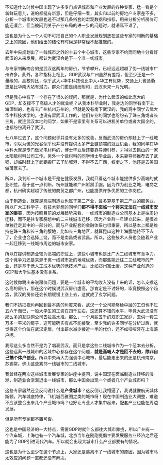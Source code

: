 不知道什么时候中国出现了许多专门点评城市和产业发展的各种专家，猛一看是个新鲜玩意儿，说的都挺有新意，但是仔细一看，其实和以前的房地产专家差不多，分析一个城市的发展也逃不过那几条俗套的宏观数据和指标，用来分析分析房价可能还凑合，但当被问到关于产业布局的进一步的问题时，就语焉不详了。<p>这也是为什么一个人切不可把自己的个人职业发展规划放在这些专家的判断的基础之上的原因，他们给出的结论有时候是非常经不起推敲的。</p><p>去年中央规划出了一线城市之外的十五个中心城市，这些专家不约而同地十分看好武汉的未来发展，都认为武汉会是下一个准一线城市。</p><p>与专家判断吻合的是武汉这两年的房价，节节攀升，已经远远超越了伪一线城市广州许多。此外，各种指标上相比，GDP武汉与广州虽然有差距，但至少还是一个量级的，高校对比，似乎武大+华中科技也比中大+华工有优势，交通上九省通衢更是比华南大站有潜力。群众们更是纷纷附和，武汉未来一片光明。</p><p>但是我心中有了一个存在了很久的疑问，那就是，为什么武汉的如此庞大的GDP，却支撑不了高级人才的就业呢？从我本科毕业时，我身边的同学有南下上海深圳的，也有去广州杭州苏州的，但就是没有南下武汉的，我的高中同学去武大华中科技求学的，也没有留武汉工作的，他们专业的同学也纷纷去了珠三角或者长三角，就连武汉本地的同学，如果不是家里有关系可以进机关单位或者大国企的，也都纷纷离开了武汉。</p><p>七八年过去了，这个问题似乎并没有太多的改善，反而武汉的房价却赶上了一线城市，引以为傲的光谷似乎也并没有提供太多产业链顶端的就业机会，我的同学在华中科大就是专门做光电材料的，博士毕业后还要靠导师引荐，才得以去昆山的一家太阳能材料公司工作。另外一个做材料的同学博士毕业后，本来靠导师推荐去了武钢，却临时赶上了武钢搬厂去了防城港，不得不去广西，权衡之下，他还是去美国做薄厚去了。</p><p>所以，我判断一个城市是不是在健康发展，我就只看这个城市能提供多少高端的就业职位，基于这一点判断，杭州就能和广州掰掰手腕，因为作为创业之城，电商之都，杭州确实超越了传统的商贸之都广州，也能提供许多优质的工作岗位。</p><p>由于制造业，就算是高端制造业也属于第二产业，最多算基于第二产业的服务业，所以广大工科学子，有技术梦想的同学们<b>都不得不面临一个将来无法在一线城市安家的事实</b>，因为按照目前的发展趋势来看，一线城市的制造业公司基本上是往周边迁移，而不是往专家臆想中的二三线城市迁移，因为产业群一旦建立起来，是很难单独迁走其中的一部分的，而与产业配套的金融体系也很重要，所以基本上都是维持在珠三角和长三角的腹地，比如长三角地区，就算昆山这种上海腹地待不下去了，企业也会选择上饶，而不是南昌或者武昌。所以，这些技术人员也会随着产业一起迁移到一线城市周边的城市安家。</p><p>所以在提供制造业较为高端的职位上，这些小城市也是比广大二线城市有竞争力。这个竞争力还是来源于离一线城市近的地域优势，而那些能迁往二三线城市的产业，还是基于低人工成本优势的低技术产业，比如郑州富士康，这种产业创造的GDP和大学生基本没有关系。</p><p>这时候你跳出来说房价问题，要是一个城市的平均收入没有上来的话，怎么支撑这么高的房价，那在这个时候说武汉房价虚高，那肯定是不讨好的，毕竟按照这个趋势，武汉的房价还会长期缓慢上涨上去，这就成了玄学问题。</p><p>我们不妨把视角再回到最本质的角度来看，武汉一个公司能够给中层的工资也不过五六千而已，一般大学生的工资在四千左右，这还算不错的水平，毕竟大武汉没有那么多的互联网公司去拉高水准。那么，一个月薪五千的双职工家庭，去供一套三万多一平米的房子，这可能确实有点不能接受，至少我的许多同学在分析过后，就觉得这个价位在武汉定居，付出薪水减少接近一半的代价，还不如咬咬牙在上海落户呢。</p><p>我写这么多当然不是为了唱衰武汉，而只是拿这些二线城市作为一个范本去分析，这些远离一线城市的区域中心都存在这个问题，<b>就是高端人才是回不去的，除非自己搞个体户创业。</b>所以中央再大力强调中心城市，最后能走出来的还是杭州南京，苏锡常，佛山这些紧邻一线城市的二线城市。</p><p>我曾经在两次这些城市发展专家的讲座中提问，说中国现在面临制造业转移的浪潮，制造业会渐渐退出一线城市，那么中国会出现一个或者几个产业城市吗？</p><p>这些专家居然还会反问说什么是<b>产业城市</b>？这反倒让我懵逼了，我说就像航天城休斯顿，汽车城底特律，飞机城西雅图之类的城市呀！现在中国制造业大调整，难道不应该整合出来几个产业城市吗？也好让专业人才集中起来，配套产业也能在周边发展。</p><p>但是所有专家都不置可否。</p><p>这也是中国经济的一大特点，需要GDP时就什么都往大城市靠拢，所以广州有一个汽车城，上海也有一个汽车城，北京当年在刚刚提倡主要发展服务业经济之后还能为了GDP引进现代汽车。所以就会出现大城市什么产业都要有的情况。</p><p>这也是为什么至少在这个节点上，大家还是逃离不了一线城市的原因，因为城市马太效应的问题一直都还没有解决。</p>